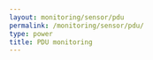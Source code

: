 ```yaml
---
layout: monitoring/sensor/pdu
permalink: /monitoring/sensor/pdu/
type: power
title: PDU monitoring
---
```

